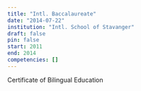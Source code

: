 ```yaml
---
title: "Intl. Baccalaureate"
date: "2014-07-22"
institution: "Intl. School of Stavanger"
draft: false
pin: false
start: 2011
end: 2014
competencies: []
---
```


Certificate of Bilingual Education
